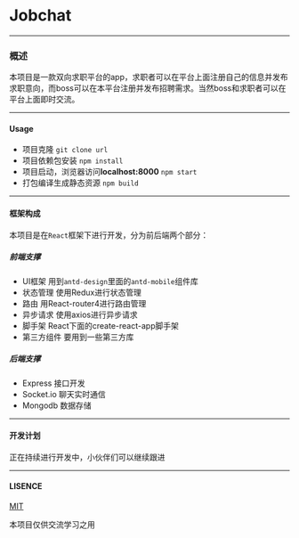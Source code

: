 # Jobchat
---  
### 概述
本项目是一款双向求职平台的app，求职者可以在平台上面注册自己的信息并发布求职意向，而boss可以在本平台注册并发布招聘需求。当然boss和求职者可以在平台上面即时交流。

---
#### Usage

- 项目克隆
`git clone url`
- 项目依赖包安装
`npm install`
- 项目启动，浏览器访问**localhost:8000**
`npm start`
- 打包编译生成静态资源
`npm build`

---
#### 框架构成
本项目是在`React`框架下进行开发，分为前后端两个部分：

##### 前端支撑

- UI框架
用到`antd-design`里面的`antd-mobile`组件库
- 状态管理
使用Redux进行状态管理
- 路由
用React-router4进行路由管理
- 异步请求
使用axios进行异步请求
- 脚手架
React下面的create-react-app脚手架
- 第三方组件
要用到一些第三方库

##### 后端支撑

- Express
	接口开发
- Socket.io
	聊天实时通信
- Mongodb
	数据存储

---
#### 开发计划
正在持续进行开发中，小伙伴们可以继续跟进

---
#### LISENCE

[MIT](https://opensource.org/licenses/MIT)

本项目仅供交流学习之用







 


